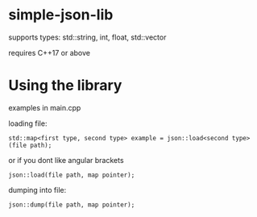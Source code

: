 # simple-json-lib

supports types: std::string, int, float, std::vector

requires C++17 or above

# Using the library
examples in main.cpp

loading file:

```std::map<first type, second type> example = json::load<second type>(file path);```

or if you dont like angular brackets

```json::load(file path, map pointer);```


dumping into file:

```json::dump(file path, map pointer);```
